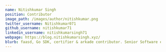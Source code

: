 ```yaml
---
name: Nitishkumar Singh
position: Contributor
image_path: /images/author/nitishkumar.png
twitter_username: Nitishkumar071
github_username: nitishkumar71
linkedin_username: nitishkumarsingh71
webpage: https://blog.nitishkumarsingh.xyz/
blurb: faasd, Go SDK, certifier & arkade contributor. Senior Software engineer <a href="https://cto.ai">@CTO AI</a>
---
```

